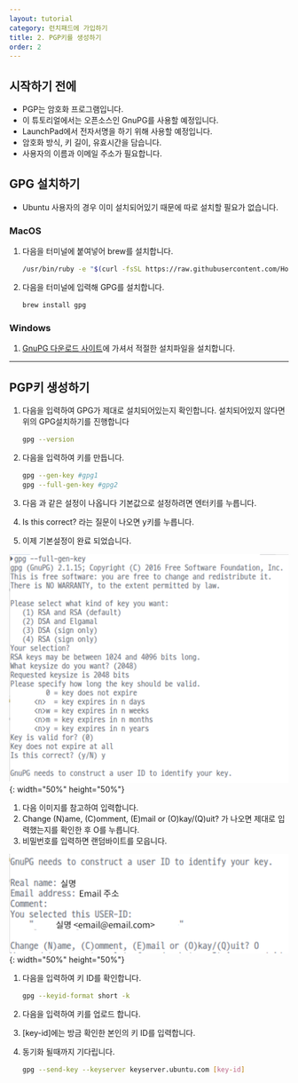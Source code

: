 ```yaml
---
layout: tutorial
category: 런치패드에 가입하기
title: 2. PGP키를 생성하기
order: 2
---
```


## 시작하기 전에
- PGP는 암호화 프로그램입니다.
- 이 튜토리얼에서는 오픈소스인 GnuPG를 사용할 예정입니다.
- LaunchPad에서 전자서명을 하기 위해 사용할 예정입니다.
- 암호화 방식, 키 길이, 유효시간을 담습니다.
- 사용자의 이름과 이메일 주소가 필요합니다.

## GPG 설치하기
- Ubuntu 사용자의 경우 이미 설치되어있기 때문에 따로 설치할 필요가 없습니다.

### MacOS
1. 다음을 터미널에 붙여넣어 brew를 설치합니다.

    ```bash
    /usr/bin/ruby -e "$(curl -fsSL https://raw.githubusercontent.com/Homebrew/install/master/install)"
    ```
    
1. 다음을 터미널에 입력해 GPG를 설치합니다.

    ```bash
    brew install gpg
    ```

### Windows
1. [GnuPG 다운로드 사이트](https://gnupg.org/download/)에 가셔서 적절한 설치파일을 설치합니다.

---

## PGP키 생성하기

1. 다음을 입력하여 GPG가 제대로 설치되어있는지 확인합니다. 설치되어있지 않다면 위의 GPG설치하기를 진행합니다

    ```bash
    gpg --version
    ```
    
1. 다음을 입력하여 키를 만듭니다.

    ```bash
    gpg --gen-key #gpg1
    gpg --full-gen-key #gpg2
    ```

1. 다음 과 같은 설정이 나옵니다 기본값으로 설정하려면 엔터키를 누릅니다.
1. Is this correct? 라는 질문이 나오면 y키를 누릅니다.
1. 이제 기본설정이 완료 되었습니다.

![generate key](img/gen_key.PNG){: width="50%" height="50%"}

1. 다음 이미지를 참고하여 입력합니다.
2. Change (N)ame, (C)omment, (E)mail or (O)kay/(Q)uit? 가 나오면 제대로 입력했는지를 확인한 후 O를 누릅니다.
3. 비밀번호를 입력하면 랜덤바이트를 모읍니다.

![identify key](img/identify_key.PNG){: width="50%" height="50%"}

1. 다음을 입력하여 키 ID를 확인합니다.

    ```bash
    gpg --keyid-format short -k
    ```
1. 다음을 입력하여 키를 업로드 합니다.
2. [key-id]에는 방금 확인한 본인의 키 ID를 입력합니다.
1. 동기화 될때까지 기다립니다.

    ```bash
    gpg --send-key --keyserver keyserver.ubuntu.com [key-id]
    ```
